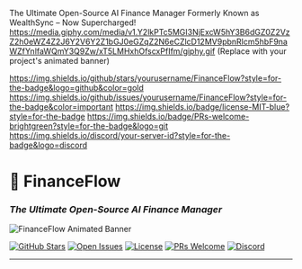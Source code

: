 The Ultimate Open-Source AI Finance Manager
Formerly Known as WealthSync – Now Supercharged!
https://media.giphy.com/media/v1.Y2lkPTc5MGI3NjExcW5hY3B6dGZ0Z2VzZ2h0eWZ4Z2J6Y2V6Y2Z1bGJ0eGZqZ2N6eCZlcD12MV9pbnRlcm5hbF9naWZfYnlfaWQmY3Q9Zw/xT5LMHxhOfscxPfIfm/giphy.gif (Replace with your project's animated banner)

https://img.shields.io/github/stars/yourusername/FinanceFlow?style=for-the-badge&logo=github&color=gold
https://img.shields.io/github/issues/yourusername/FinanceFlow?style=for-the-badge&color=important
https://img.shields.io/badge/license-MIT-blue?style=for-the-badge
https://img.shields.io/badge/PRs-welcome-brightgreen?style=for-the-badge&logo=git
https://img.shields.io/discord/your-server-id?style=for-the-badge&logo=discord
# 💸 FinanceFlow  
### *The Ultimate Open-Source AI Finance Manager*  

![FinanceFlow Animated Banner](https://media.giphy.com/media/v1.Y2lkPTc5MGI3NjExcW5hY3B6dGZ0Z2VzZ2h0eWZ4Z2J6Y2V6Y2Z1bGJ0eGZqZ2N6eCZlcD12MV9pbnRlcm5hbF9naWZfYnlfaWQmY3Q9Zw/xT5LMHxhOfscxPfIfm/giphy.gif)

[![GitHub Stars](https://img.shields.io/github/stars/yourusername/FinanceFlow?style=for-the-badge&logo=github&color=gold)](https://github.com/yourusername/FinanceFlow)
[![Open Issues](https://img.shields.io/github/issues/yourusername/FinanceFlow?style=for-the-badge&color=important)](https://github.com/yourusername/FinanceFlow/issues)
[![License](https://img.shields.io/badge/license-MIT-blue?style=for-the-badge)](LICENSE)
[![PRs Welcome](https://img.shields.io/badge/PRs-welcome-brightgreen?style=for-the-badge&logo=git)](CONTRIBUTING.md)
[![Discord](https://img.shields.io/discord/your-server-id?style=for-the-badge&logo=discord)](https://discord.gg/your-invite-link)

---
